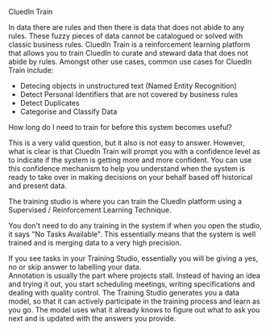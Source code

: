 CluedIn Train

In data there are rules and then there is data that does not abide to any rules. These fuzzy pieces of data cannot be catalogued or solved with classic business rules. CluedIn Train is a reinforcement learning platform that allows you to train CluedIn to curate and steward data that does not abide by rules. Amongst other use cases, common use cases for CluedIn Train include: 

- Detecing objects in unstructured text (Named Entity Recognition)
- Detect Personal Identifiers that are not covered by business rules
- Detect Duplicates
- Categorise and Classify Data

How long do I need to train for before this system becomes useful?

This is a very valid question, but it also is not easy to answer. However, what is clear is that CluedIn Train will prompt you with a confidence level as to indicate if the system is getting more and more confident. You can use this confidence mechanism to help you understand when the system is ready to take over in making decisions on your behalf based off historical and present data.

The training studio is where you can train the CluedIn platform using a Supervised / Reinforcement Learning Technique.  

You don't need to do any training in the system if when you open the studio, it says "No Tasks Available". This essentially means that the system is well trained and is merging data to a very high precision. 

If you see tasks in your Training Studio, essentially you will be giving a yes, no or skip answer to labelling your data.  
Annotation is usually the part where projects stall. Instead of having an idea and trying it out, you start scheduling meetings, writing specifications and dealing with quality control. The Training Studio generates you a data model, so that it can actively participate in the training process and learn as you go. The model uses what it already knows to figure out what to ask you next and is updated with the answers you provide.  